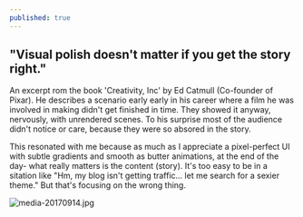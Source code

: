 ```yaml
---
published: true
---
```

## "Visual polish doesn't matter if you get the story right."

An excerpt rom the book 'Creativity, Inc' by Ed Catmull (Co-founder of Pixar). He describes a scenario early early in his career where a film he was involved in making didn't get finished in time. They showed it anyway, nervously, with unrendered scenes. To his surprise most of the audience didn't notice or care, because they were so absored in the story. 

This resonated with me because as much as I appreciate a pixel-perfect UI with subtle gradients and smooth as butter animations, at the end of the day- what really matters is the content (story). It's too easy to be in a sitation like "Hm, my blog isn't getting traffic... let me search for a sexier theme." But that's focusing on the wrong thing.

![media-20170914.jpg]({{site.baseurl}}/_posts/media-20170914.jpg)

